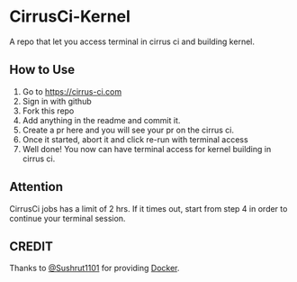 # CirrusCi-Kernel
A repo that let you access terminal in cirrus ci and building kernel.


## How to Use ##
1. Go to https://cirrus-ci.com
2. Sign in with github
3. Fork this repo
4. Add anything in the readme and commit it.
5. Create a pr here and you will see your pr on the cirrus ci.
6. Once it started, abort it and click re-run with terminal access
7. Well done! You now can have terminal access for kernel building in cirrus ci.

## Attention ##
CirrusCi jobs has a limit of 2 hrs. If it times out, start from step 4 in order to continue your terminal session.

## CREDIT ##
Thanks to [@Sushrut1101](https://github.com/Sushrut1101) for providing [Docker](https://github.com/Sushrut1101/Docker).

#

